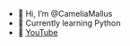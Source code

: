 - 👋 Hi, I’m @CameliaMallus 
- 🌱 Currently learning Python 
- 🎥 [YouTube](https://www.youtube.com/channel/UCTEyw9glRXDARI0rgYjBjnQ)


<!---
CameliaMallus/CameliaMallus is a ✨ special ✨ repository because its `README.md` (this file) appears on your GitHub profile.
You can click the Preview link to take a look at your changes.
--->
